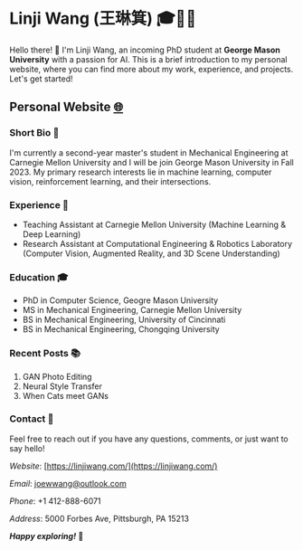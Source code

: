 <!-- ### Hi there 👋 -->

<!--
**linjiw/linjiw** is a ✨ _special_ ✨ repository because its `README.md` (this file) appears on your GitHub profile.

Here are some ideas to get you started:

- 🔭 I’m currently working on ...
- 🌱 I’m currently learning ...
- 👯 I’m looking to collaborate on ...
- 🤔 I’m looking for help with ...
- 💬 Ask me about ...
- 📫 How to reach me: ...
- 😄 Pronouns: ...
- ⚡ Fun fact: ...
-->
# Linji Wang (王琳箕) 🎓🤖🎨

Hello there! 👋 I'm Linji Wang, an incoming PhD student at **George Mason University** with a passion for AI. This is a brief introduction to my personal website, where you can find more about my work, experience, and projects. Let's get started!

## Personal Website [🌐](https://linjiwang.com/)

### Short Bio 📝

I'm currently a second-year master's student in Mechanical Engineering at Carnegie Mellon University and I will be join George Mason University in Fall 2023. My primary research interests lie in machine learning, computer vision, reinforcement learning, and their intersections.

### Experience 💼

- Teaching Assistant at Carnegie Mellon University (Machine Learning & Deep Learning)
- Research Assistant at Computational Engineering & Robotics Laboratory (Computer Vision, Augmented Reality, and 3D Scene Understanding)

### Education 🎓

- PhD in Computer Science, Geogre Mason University
- MS in Mechanical Engineering, Carnegie Mellon University
- BS in Mechanical Engineering, University of Cincinnati
- BS in Mechanical Engineering, Chongqing University

### Recent Posts 📚

1. GAN Photo Editing
2. Neural Style Transfer
3. When Cats meet GANs
<!-- 
### Gallery 🖼️

A collection of images showcasing my work and projects. -->

### Contact 📧

Feel free to reach out if you have any questions, comments, or just want to say hello!

_Website_: [https://linjiwang.com/](https://linjiwang.com/)

_Email_: [joewwang@outlook.com](mailto:joewwang@outlook.com)

_Phone_: +1 412-888-6071

_Address_: 5000 Forbes Ave, Pittsburgh, PA 15213

**_Happy exploring!_** 🚀
